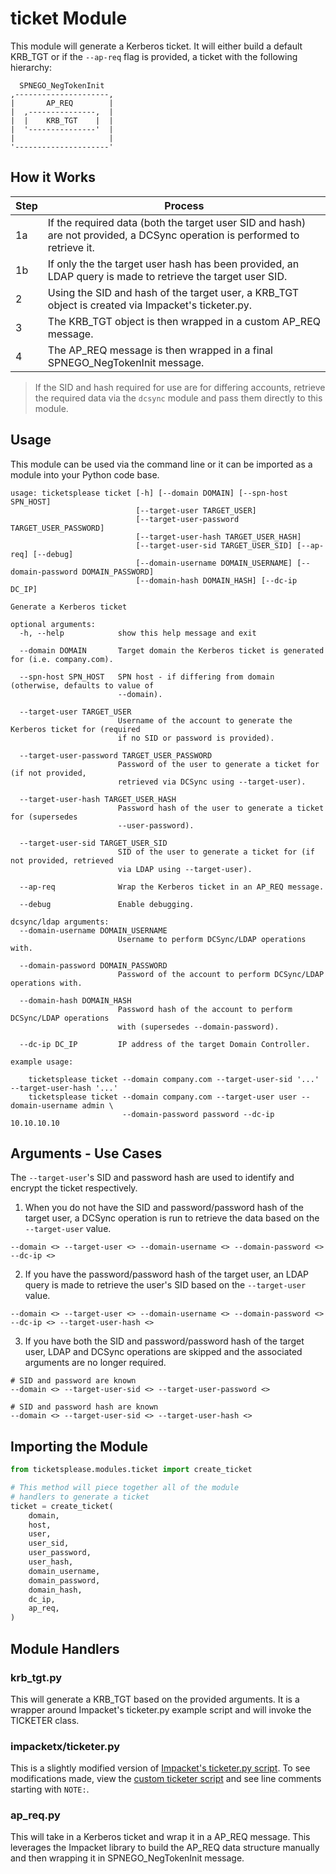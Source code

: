 # ticket Module

This module will generate a Kerberos ticket. It will either build a default KRB_TGT or if the `--ap-req` flag is provided, a ticket with the following hierarchy:

```
  SPNEGO_NegTokenInit
,---------------------,
|       AP_REQ        |
|  ,---------------,  |
|  |    KRB_TGT    |  |
|  '---------------'  |
|                     |
'---------------------'
```

## How it Works

| Step | Process |
| ---  | ---     |
| 1a   | If the required data (both the target user SID and hash) are not provided, a DCSync operation is performed to retrieve it. |
| 1b   | If only the the target user hash has been provided, an LDAP query is made to retrieve the target user SID. |
| 2    | Using the SID and hash of the target user, a KRB_TGT object is created via Impacket's ticketer<span>.py. |
| 3    | The KRB_TGT object is then wrapped in a custom AP_REQ message. |
| 4    | The AP_REQ message is then wrapped in a final SPNEGO_NegTokenInit message. |

> If the SID and hash required for use are for differing accounts, retrieve the required data via the `dcsync` module and pass them directly to this module.

## Usage

This module can be used via the command line or it can be imported as a module into your Python code base.

```
usage: ticketsplease ticket [-h] [--domain DOMAIN] [--spn-host SPN_HOST]
                            [--target-user TARGET_USER]
                            [--target-user-password TARGET_USER_PASSWORD]
                            [--target-user-hash TARGET_USER_HASH]
                            [--target-user-sid TARGET_USER_SID] [--ap-req] [--debug]
                            [--domain-username DOMAIN_USERNAME] [--domain-password DOMAIN_PASSWORD]
                            [--domain-hash DOMAIN_HASH] [--dc-ip DC_IP]

Generate a Kerberos ticket

optional arguments:
  -h, --help            show this help message and exit

  --domain DOMAIN       Target domain the Kerberos ticket is generated for (i.e. company.com).

  --spn-host SPN_HOST   SPN host - if differing from domain (otherwise, defaults to value of
                        --domain).

  --target-user TARGET_USER
                        Username of the account to generate the Kerberos ticket for (required
                        if no SID or password is provided).

  --target-user-password TARGET_USER_PASSWORD
                        Password of the user to generate a ticket for (if not provided,
                        retrieved via DCSync using --target-user).

  --target-user-hash TARGET_USER_HASH
                        Password hash of the user to generate a ticket for (supersedes
                        --user-password).

  --target-user-sid TARGET_USER_SID
                        SID of the user to generate a ticket for (if not provided, retrieved
                        via LDAP using --target-user).

  --ap-req              Wrap the Kerberos ticket in an AP_REQ message.

  --debug               Enable debugging.

dcsync/ldap arguments:
  --domain-username DOMAIN_USERNAME
                        Username to perform DCSync/LDAP operations with.

  --domain-password DOMAIN_PASSWORD
                        Password of the account to perform DCSync/LDAP operations with.

  --domain-hash DOMAIN_HASH
                        Password hash of the account to perform DCSync/LDAP operations
                        with (supersedes --domain-password).

  --dc-ip DC_IP         IP address of the target Domain Controller.

example usage:

    ticketsplease ticket --domain company.com --target-user-sid '...' --target-user-hash '...'
    ticketsplease ticket --domain company.com --target-user user --domain-username admin \
                         --domain-password password --dc-ip 10.10.10.10
```

## Arguments - Use Cases

The `--target-user`'s SID and password hash are used to identify and encrypt the ticket respectively.

1. When you do not have the SID and password/password hash of the target user, a DCSync operation is run to retrieve the data based on the `--target-user` value.
```
--domain <> --target-user <> --domain-username <> --domain-password <> --dc-ip <>
```

2. If you have the password/password hash of the target user, an LDAP query is made to retrieve the user's SID based on the `--target-user` value.
```
--domain <> --target-user <> --domain-username <> --domain-password <> --dc-ip <> --target-user-hash <>
```

3. If you have both the SID and password/password hash of the target user, LDAP and DCSync operations are skipped and the associated arguments are no longer required.
```
# SID and password are known
--domain <> --target-user-sid <> --target-user-password <>

# SID and password hash are known
--domain <> --target-user-sid <> --target-user-hash <>
```

## Importing the Module

```python
from ticketsplease.modules.ticket import create_ticket

# This method will piece together all of the module
# handlers to generate a ticket
ticket = create_ticket(
    domain,
    host,
    user,
    user_sid,
    user_password,
    user_hash,
    domain_username,
    domain_password,
    domain_hash,
    dc_ip,
    ap_req,
)
```

## Module Handlers

### krb_tgt.py

This will generate a KRB_TGT based on the provided arguments. It is a wrapper around Impacket's ticketer<span>.py example script and will invoke the TICKETER class.

### impacketx/ticketer.py

This is a slightly modified version of [Impacket's ticketer.py script](https://github.com/SecureAuthCorp/impacket/blob/master/examples/ticketer.py). To see modifications made, view the [custom ticketer script](../ticketsplease/modules/ticket/impacketx/ticketer.py) and see line comments starting with `NOTE:`.

### ap_req.py

This will take in a Kerberos ticket and wrap it in a AP_REQ message. This leverages the Impacket library to build the AP_REQ data structure manually and then wrapping it in SPNEGO_NegTokenInit message.
